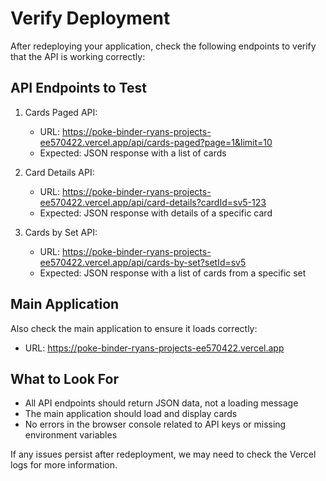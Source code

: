 # Verify Deployment

After redeploying your application, check the following endpoints to verify that the API is working correctly:

## API Endpoints to Test

1. Cards Paged API:
   - URL: https://poke-binder-ryans-projects-ee570422.vercel.app/api/cards-paged?page=1&limit=10
   - Expected: JSON response with a list of cards

2. Card Details API:
   - URL: https://poke-binder-ryans-projects-ee570422.vercel.app/api/card-details?cardId=sv5-123
   - Expected: JSON response with details of a specific card

3. Cards by Set API:
   - URL: https://poke-binder-ryans-projects-ee570422.vercel.app/api/cards-by-set?setId=sv5
   - Expected: JSON response with a list of cards from a specific set

## Main Application

Also check the main application to ensure it loads correctly:
- URL: https://poke-binder-ryans-projects-ee570422.vercel.app

## What to Look For

- All API endpoints should return JSON data, not a loading message
- The main application should load and display cards
- No errors in the browser console related to API keys or missing environment variables

If any issues persist after redeployment, we may need to check the Vercel logs for more information.
